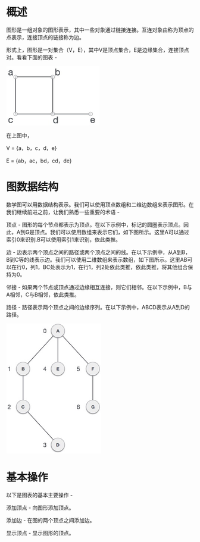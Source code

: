 # 概述
图形是一组对象的图形表示，其中一些对象通过链接连接。互连对象由称为顶点的点表示，连接顶点的链接称为边。

形式上，图形是一对集合（V，E），其中V是顶点集合，E是边缘集合，连接顶点对。看看下面的图表 -


![](./images/graph_basics.jpg)

在上图中，

V = {a，b，c，d，e}

E = {ab，ac，bd，cd，de}

# 图数据结构
数学图可以用数据结构表示。我们可以使用顶点数组和二维边数组来表示图形。在我们继续前进之前，让我们熟悉一些重要的术语 -

顶点 - 图形的每个节点都表示为顶点。在以下示例中，标记的圆圈表示顶点。因此，A到G是顶点。我们可以使用数组来表示它们，如下图所示。这里A可以通过索引0来识别.B可以使用索引1来识别，依此类推。

边 - 边表示两个顶点之间的路径或两个顶点之间的线。在以下示例中，从A到B，B到C等的线表示边。我们可以使用二维数组来表示数组，如下图所示。这里AB可以在行0，列1，BC处表示为1，在行1，列2处依此类推，依此类推，将其他组合保持为0。

邻接 - 如果两个节点或顶点通过边缘相互连接，则它们相邻。在以下示例中，B与A相邻，C与B相邻，依此类推。

路径 - 路径表示两个顶点之间的边缘序列。在以下示例中，ABCD表示从A到D的路径。

![](./images/graph.jpg)

# 基本操作
以下是图表的基本主要操作 -

添加顶点 - 向图形添加顶点。

添加边 - 在图的两个顶点之间添加边。

显示顶点 - 显示图形的顶点。

